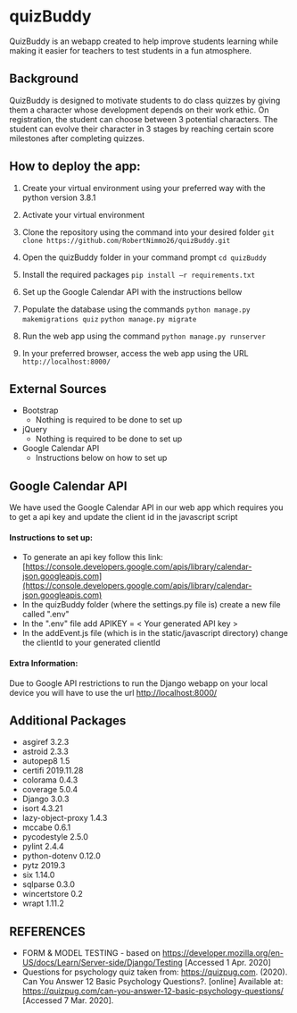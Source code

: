 # quizBuddy
QuizBuddy is an webapp created to help improve students learning while making it easier for teachers to test students in a fun atmosphere.

## Background
QuizBuddy is designed to motivate students to do class quizzes by giving them a character whose development depends on their work ethic. On registration, the student can choose between 3 potential characters. The student can evolve their character in 3 stages by reaching certain score milestones after completing quizzes.

## How to deploy the app:

1.  Create your virtual environment using your preferred way with the python version 3.8.1
2.  Activate your virtual environment
3.  Clone the repository using the command into your desired folder
`git clone https://github.com/RobertNimmo26/quizBuddy.git`

4.  Open the quizBuddy folder in your command prompt
`cd quizBuddy`

5.  Install the required packages
`pip install –r requirements.txt`

6.  Set up the Google Calendar API with the instructions bellow
7.  Populate the database using the commands 
	`python manage.py makemigrations quiz` 
	`python manage.py migrate`

8.  Run the web app using the command
`python manage.py runserver`

9.  In your preferred browser, access the web app using the URL
`http://localhost:8000/`

## External Sources
* Bootstrap 
	* Nothing is required to be done to set up
* jQuery
	* Nothing is required to be done to set up 
* Google Calendar API
	* Instructions below on how to set up

## Google Calendar API
We have used the Google Calendar API in our web app which requires you to get a api key and update the client id in the javascript script

#### Instructions to set up:
* To generate an api key follow this link: [https://console.developers.google.com/apis/library/calendar-json.googleapis.com](https://console.developers.google.com/apis/library/calendar-json.googleapis.com)
* In the quizBuddy folder (where the settings.py file is) create a new file called ".env"
* In the ".env" file add 
APIKEY = < Your generated API key >
* In the addEvent.js file (which is in the static/javascript directory) change the clientId to your generated clientId 

#### Extra Information:
Due to Google API restrictions to run the Django webapp on your local device you will have to use the url [http://localhost:8000/](http://localhost:8000/)
## Additional Packages
* asgiref 3.2.3
* astroid 2.3.3
* autopep8 1.5
* certifi 2019.11.28
* colorama 0.4.3
* coverage 5.0.4
* Django 3.0.3
* isort 4.3.21
* lazy-object-proxy 1.4.3
* mccabe 0.6.1
* pycodestyle 2.5.0
* pylint 2.4.4
* python-dotenv 0.12.0
* pytz 2019.3
* six 1.14.0
* sqlparse 0.3.0
* wincertstore 0.2
* wrapt 1.11.2
## REFERENCES
* FORM & MODEL TESTING - based on https://developer.mozilla.org/en-US/docs/Learn/Server-side/Django/Testing [Accessed 1 Apr. 2020]
* Questions for psychology quiz taken from:
https://quizpug.com. (2020). Can You Answer 12 Basic Psychology Questions?. [online] Available at: https://quizpug.com/can-you-answer-12-basic-psychology-questions/ [Accessed 7 Mar. 2020].
